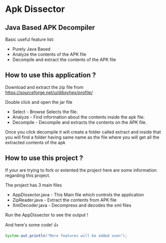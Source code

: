 # Apk Dissector 

## Java Based APK Decompiler

Basic useful feature list:

 * Purely Java Based
 * Analyze the contents of the APK file
 * Decompile and extract the contents of the APK file
 
## How to use this application ?
Download and extract the zip file from https://sourceforge.net/u/dibsyhex/profile/

Double click and open the jar file 

 * Select - Browse Selects the file.
 * Analyze - Find information about the contents inside the apk file.
 * Decompile - Decompile and extracts the contents on the APK file.
 
Once you click decompile it will create a folder called extract and inside that you will find a folder having same name as the file where you will get all the extracted contents of the apk
 

## How to use this project ?

If your are trying to fork or extented the project here are some information regarding this project.

The project has 3 main files

 * AppDissector.java - This Main file which controls the application
 * ZipReader.java - Extract the contents from APK file
 * XmlDecoder.java - Decompress and decodes the xml files
 
 Run the AppDissector to see the output !

And here's some code! :+1:

```java
System.out.println("More features will be added soon");
```

